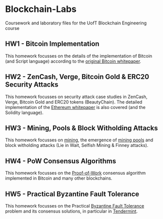 # Blockchain-Labs
Coursework and laboratory files for the UofT Blockchain Engineering course

## HW1 - Bitcoin Implementation
This homework focusses on the details of the implementation of Bitcoin (and Script language) according to the [original Bitcoin whitepaper](https://bitcoin.org/bitcoin.pdf).

## HW2 - ZenCash, Verge, Bitcoin Gold & ERC20 Security Attacks
This homework focusses on security attack case studies in ZenCash, Verge, Bitcoin Gold and ERC20 tokens (BeautyChain). The detailed implementation of the [Ethereum whitepaper](https://github.com/ethereum/wiki/wiki/White-Paper) is also covered (and the Solidity language). 

## HW3 - Mining, Pools & Block Witholding Attacks
This homework focusses on [mining](https://en.wikipedia.org/wiki/Cryptocurrency#Mining), the emergence of [mining pools](https://en.wikipedia.org/wiki/Mining_pool) and block witholding attacks (Lie in Wait, Selfish Mining & Finney attacks).

## HW4 - PoW Consensus Algorithms
This homework focusses on the [Proof-of-Work](https://en.wikipedia.org/wiki/Proof-of-work_system) consensus algorithm implemented in Bitcoin and many other blockchains.

## HW5 - Practical Byzantine Fault Tolerance
This homework focusses on the Practical [Byzantine Fault Tolerance](https://en.wikipedia.org/wiki/Byzantine_fault_tolerance) problem and its consensus solutions, in particular in [Tendermint](https://tendermint.com/static/docs/tendermint.pdf). 
